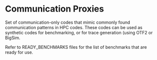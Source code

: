 Communication Proxies
===========

Set of communication-only codes that mimic commonly found communication patterns
in HPC codes. These codes can be used as synthetic codes for benchmarking, or
for trace generation (using OTF2 or BigSim.

Refer to READY_BENCHMARKS files for the list of benchmarks that are ready for
use.

